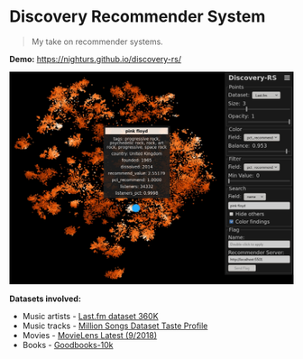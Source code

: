 # Discovery Recommender System

> My take on recommender systems.

**Demo:** https://nighturs.github.io/discovery-rs/

![discovery-rs.jpg](https://raw.githubusercontent.com/NighTurs/discovery-rs/gh-pages/discovery-rs.jpg)

**Datasets involved:**
- Music artists - [Last.fm dataset 360K](http://ocelma.net/MusicRecommendationDataset/lastfm-360K.html)
- Music tracks - [Million Songs Dataset Taste Profile](http://millionsongdataset.com/tasteprofile/)
- Movies - [MovieLens Latest (9/2018)](https://grouplens.org/datasets/movielens/latest)
- Books - [Goodbooks-10k](http://fastml.com/goodbooks-10k-a-new-dataset-for-book-recommendations/)